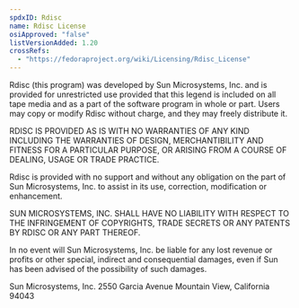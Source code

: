 ```yaml
---
spdxID: Rdisc
name: Rdisc License
osiApproved: "false"
listVersionAdded: 1.20
crossRefs: 
  - "https://fedoraproject.org/wiki/Licensing/Rdisc_License"
---
```


Rdisc (this program) was developed by Sun Microsystems, Inc. and is provided for unrestricted use provided that this legend is included on all tape media and as a part of the software program in whole or part. Users may copy or modify Rdisc without charge, and they may freely distribute it.

RDISC IS PROVIDED AS IS WITH NO WARRANTIES OF ANY KIND INCLUDING THE WARRANTIES OF DESIGN, MERCHANTIBILITY AND FITNESS FOR A PARTICULAR PURPOSE, OR ARISING FROM A COURSE OF DEALING, USAGE OR TRADE PRACTICE.

Rdisc is provided with no support and without any obligation on the part of Sun Microsystems, Inc. to assist in its use, correction, modification or enhancement.

SUN MICROSYSTEMS, INC. SHALL HAVE NO LIABILITY WITH RESPECT TO THE INFRINGEMENT OF COPYRIGHTS, TRADE SECRETS OR ANY PATENTS BY RDISC OR ANY PART THEREOF.

In no event will Sun Microsystems, Inc. be liable for any lost revenue or profits or other special, indirect and consequential damages, even if Sun has been advised of the possibility of such damages.

Sun Microsystems, Inc. 2550 Garcia Avenue Mountain View, California 94043
